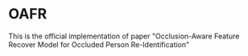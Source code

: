 # OAFR
This is the official implementation of paper "Occlusion-Aware Feature Recover Model for Occluded Person Re-Identification"
